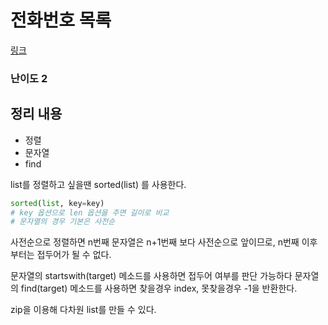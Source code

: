 # 전화번호 목록
[링크](https://programmers.co.kr/learn/courses/30/lessons/42577)

### 난이도 2

## 정리 내용
- 정렬
- 문자열
- find

list를 정렬하고 싶을땐 sorted(list) 를 사용한다.

```python
sorted(list, key=key)
# key 옵션으로 len 옵션을 주면 길이로 비교
# 문자열의 경우 기본은 사전순
```

사전순으로 정렬하면 n번째 문자열은 n+1번째 보다 사전순으로 앞이므로, n번째 이후부터는 접두어가 될 수 없다.

문자열의 startswith(target) 메소드를 사용하면 접두어 여부를 판단 가능하다
문자열의 find(target) 메소드를 사용하면 찾을경우 index, 못찾을경우 -1을 반환한다.

zip을 이용해 다차원 list를 만들 수 있다.